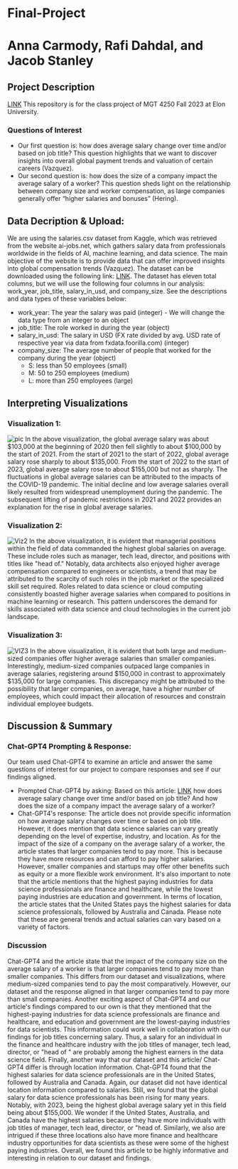 # Final-Project
# Anna Carmody, Rafi Dahdal, and Jacob Stanley

## Project Description
[LINK](https://acarmody2-final-project-final-viz-nxa2hu.streamlit.app/)
This repository is for the class project of MGT 4250 Fall 2023 at Elon University.
### Questions of Interest
- Our first question is: how does average salary change over time and/or based on job title? This question highlights that we want to discover insights into overall global payment trends and valuation of certain careers (Vazquez). 
- Our second question is: how does the size of a company impact the average salary of a worker? This question sheds light on the relationship between company size and worker compensation, as large companies generally offer “higher salaries and bonuses” (Hering).

## Data Decription & Upload:
We are using the salaries.csv dataset from Kaggle, which was retrieved from the website ai-jobs.net, which gathers salary data from professionals worldwide in the fields of AI, machine learning, and data science. The main objective of the website is to provide data that can offer improved insights into global compensation trends (Vazquez). 
The dataset can be downloaded using the following link: [LINK](https://www.kaggle.com/datasets/lorenzovzquez/data-jobs-salaries). 
The dataset has eleven total columns, but we will use the following four columns in our analysis: work_year, job_title, salary_in_usd, and company_size. See the descriptions and data types of these variables below:
- work_year: The year the salary was paid (integer) - We will change the data type from an integer to an object
- job_title: The role worked in during the year (object)
- salary_in_usd: The salary in USD (FX rate divided by avg. USD rate of respective year via data from fxdata.foorilla.com) (integer)
- company_size: The average number of people that worked for the company during the year (object)
  - S: less than 50 employees (small)
  - M: 50 to 250 employees (medium)
  - L: more than 250 employees (large)
    
## Interpreting Visualizations
### Visualization 1:
![pic](https://github.com/acarmody2/Final-Project/assets/152214854/06aeb519-2cf6-4b89-bab2-1599a955f449)
In the above visualization, the global average salary was about $103,000 at the beginning of 2020 then fell slightly to about $100,000 by the start of 2021. From the start of 2021 to the start of 2022, global average salary rose sharply to about $135,000. From the start of 2022 to the start of 2023, global average salary rose to about $155,000 but not as sharply. The fluctuations in global average salaries can be attributed to the impacts of the COVID-19 pandemic. The initial decline and low average salaries overall likely resulted from widespread unemployment during the pandemic. The subsequent lifting of pandemic restrictions in 2021 and 2022 provides an explanation for the rise in global average salaries.
### Visualization 2:
![Viz2](https://github.com/acarmody2/Final-Project/assets/152214854/b577d7a6-d3cf-465e-99e5-fb933f8d106c)
In the above visualization, it is evident that managerial positions within the field of data commanded the highest global salaries on average. These include roles such as manager, tech lead, director, and positions with titles like "head of." Notably, data architects also enjoyed higher average compensation compared to engineers or scientists, a trend that may be attributed to the scarcity of such roles in the job market or the specialized skill set required. Roles related to data science or cloud computing consistently boasted higher average salaries when compared to positions in machine learning or research. This pattern underscores the demand for skills associated with data science and cloud technologies in the current job landscape.
### Visualization 3:
![VIZ3](https://github.com/acarmody2/Final-Project/assets/152214854/0709c4f4-a4a9-49bf-9424-124497c067a7)
In the above visualization, it is evident that both large and medium-sized companies offer higher average salaries than smaller companies. Interestingly, medium-sized companies outpaced large companies in average salaries, registering around $150,000 in contrast to approximately $135,000 for large companies. This discrepancy might be attributed to the possibility that larger companies, on average, have a higher number of employees, which could impact their allocation of resources and constrain individual employee budgets.

##  Discussion & Summary
### Chat-GPT4 Prompting & Response:
Our team used Chat-GPT4 to examine an article and answer the same questions of interest for our project to compare responses and see if our findings aligned. 
- Prompted Chat-GPT4 by asking:
Based on this article: [LINK](https://365datascience.com/career-advice/data-science-salaries-around-the-world/) how does average salary change over time and/or based on job title? And how does the size of a company impact the average salary of a worker?
- Chat-GPT4's response:
The article does not provide specific information on how average salary changes over time or based on job title. However, it does mention that data science salaries can vary greatly depending on the level of expertise, industry, and location. As for the impact of the size of a company on the average salary of a worker, the article states that larger companies tend to pay more. This is because they have more resources and can afford to pay higher salaries. However, smaller companies and startups may offer other benefits such as equity or a more flexible work environment. It's also important to note that the article mentions that the highest paying industries for data science professionals are finance and healthcare, while the lowest paying industries are education and government. In terms of location, the article states that the United States pays the highest salaries for data science professionals, followed by Australia and Canada. Please note that these are general trends and actual salaries can vary based on a variety of factors.
### Discussion
Chat-GPT4 and the article state that the impact of the company size on the average salary of a worker is that larger companies tend to pay more than smaller companies. This differs from our dataset and visualizations, where medium-sized companies tend to pay the most comparatively. However, our dataset and the response aligned in that larger companies tend to pay more than small companies. 
Another exciting aspect of Chat-GPT4 and our article's findings compared to our own is that they mentioned that the highest-paying industries for data science professionals are finance and healthcare, and education and government are the lowest-paying industries for data scientists. This information could work well in collaboration with our findings for job titles concerning salary. Thus, a salary for an individual in the finance and healthcare industry with the job titles of manager, tech lead, director, or "head of " are probably among the highest earners in the data science field. 
Finally, another way that our dataset and this article/ Chat-GPT4 differ is through location information. Chat-GPT4 found that the highest salaries for data science professionals are in the United States, followed by Australia and Canada. Again, our dataset did not have identical location information compared to salaries. Still, we found that the global salary for data science professionals has been rising for many years. Notably, with 2023, being the highest global average salary yet in this field being about $155,000. 
We wonder if the United States, Australia, and Canada have the highest salaries because they have more individuals with job titles of manager, tech lead, director, or "head of. Similarly, we also are intrigued if these three locations also have more finance and healthcare industry opportunities for data scientists as these were some of the highest paying industries. Overall, we found this article to be highly informative and interesting in relation to our dataset and findings. 

